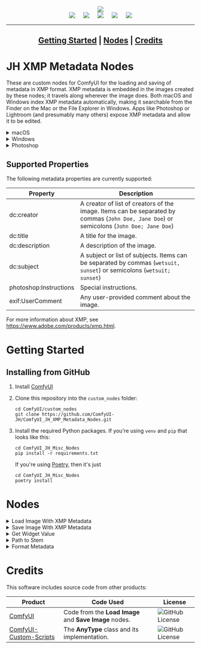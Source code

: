 <div align="center">
    <img src="https://github.com/user-attachments/assets/d37df1a3-3baf-43f0-bd67-e75df631a265" />
</div>

<div align="center">
    <img src="https://img.shields.io/github/license/ComfyUI-JH/ComfyUI_JH_XMP_Metadata_Nodes">
    &emsp;
    <img src="https://img.shields.io/github/actions/workflow/status/ComfyUI-JH/ComfyUI_JH_XMP_Metadata_Nodes/ci.yml">
    &emsp;
    <img src="https://img.shields.io/github/last-commit/ComfyUI-JH/ComfyUI_JH_XMP_Metadata_Nodes/main">
    &emsp;
    <img src="https://img.shields.io/github/issues/ComfyUI-JH/ComfyUI_JH_XMP_Metadata_Nodes">
    &emsp;
    <img src="https://img.shields.io/github/issues-pr/ComfyUI-JH/ComfyUI_JH_XMP_Metadata_Nodes">
</div>

<div align="center">

---
[**Getting Started**](#getting-started) | [**Nodes**](#nodes) | [**Credits**](#credits)
---

</div>


# JH XMP Metadata Nodes

These are custom nodes for ComfyUI for the loading and saving of metadata in XMP format. XMP metadata is embedded in the images created by these nodes; it travels along wherever the image does. Both macOS and Windows index XMP metadata automatically, making it searchable from the Finder on the Mac or the File Explorer in Windows. Apps like Photoshop or Lightroom (and presumably many others) expose XMP metadata and allow it to be edited.

<details>
    <summary>macOS</summary>
    <br />
    <div align="center">
        <img width="250" alt="image" src="https://github.com/user-attachments/assets/7d7e5c93-fe33-409e-86fa-0a565bfdd6f1" align="middle" />
        &emsp;
        <img width="450" alt="image" src="https://github.com/user-attachments/assets/9effa555-1ddd-49c9-9459-53ceccdd9fef" align="middle"/>
    </div>
    <br />
</details>

<details>
    <summary>Windows</summary>
    <br />
    <div align="center">
        <img width="250" alt="image" src="https://github.com/user-attachments/assets/46e429a8-4918-416a-98a7-cebf000b0756" align="middle" />
        &emsp;
        <img width="400" src="https://github.com/user-attachments/assets/664917ff-b87e-4a0c-8685-4e65c9299dad" align="middle" />
    </div>
    <br />
</details>

<details>
    <summary>Photoshop</summary>
    <br />
    <div align="center">
        <img width="400" alt="image" src="https://github.com/user-attachments/assets/3af31cad-9fca-4de4-97fe-f9c28cf65289" align="middle" />
    </div>
    <br />
</details>


## Supported Properties

The following metadata properties are currently supported:

| Property | Description |
| --- | --- |
| dc:creator | A creator of list of creators of the image. Items can be separated by commas (`John Doe, Jane Doe`) or semicolons (`John Doe; Jane Doe`) |
| dc:title | A title for the image. |
| dc:description | A description of the image. |
| dc:subject | A subject or list of subjects. Items can be separated by commas (`wetsuit, sunset`) or semicolons (`wetsuit; sunset`) |
| photoshop:Instructions | Special instructions. |
| exif:UserComment | Any user-provided comment about the image. |

For more information about XMP, see https://www.adobe.com/products/xmp.html.

# Getting Started

## Installing from GitHub

1. Install [ComfyUI](https://github.com/comfyanonymous/ComfyUI)

2. Clone this repository into the `custom_nodes` folder:

    ```
    cd ComfyUI/custom_nodes
    git clone https://github.com/ComfyUI-JH/ComfyUI_JH_XMP_Metadata_Nodes.git
    ```

3. Install the required Python packages. If you're using `venv` and `pip` that looks like this:

    ```
    cd ComfyUI_JH_Misc_Nodes
    pip install -r requirements.txt
    ```

    If you're using [Poetry](https://python-poetry.org/), then it's just

    ```
    cd ComfyUI_JH_Misc_Nodes
    poetry install
    ```

# Nodes

<details>
    <summary>Load Image With XMP Metadata</summary>
    <div align="center">
        <br />
        <img width="1128" alt="image" src="https://github.com/user-attachments/assets/8ce6fbf8-7d35-4041-9e22-2841fb1d1239" align="middle" />
    </div>
    <br />

Just like the built-in **Load Image** node except if XMP metadata is embedded in the image it will be parsed and made available on the node's outputs. The **xml_string** output carries the entire XML data structure including metadata which is not specifically supported by this package.

</details>

<details>
    <summary>Save Image With XMP Metadata</summary>
    <div align="center">
        <br />
        <img width="559" alt="image" src="https://github.com/user-attachments/assets/09934810-bdda-4333-9fcd-340f415222c3" align="middle" />
    </div>
    <br />

Saves any images piped into it with embedded XMP metadata. All inputs (except **images**) are optional. Can save in a variety of file formats: JPEG, PNG (with and without embedding the ComfyUI workflow), WebP (lossy and lossless).

</details>

<details>
    <summary>Get Widget Value</summary>
    <div align="center">
        <br />
        <img width="1035" alt="image" src="https://github.com/user-attachments/assets/f77b5747-3270-4007-b569-f77c81e01311" align="middle" />
    </div>
    <br />

Can be used to get the **string**, **int** or **float** value of any widget on any node. Simply pipe the node into this node's input and type in the name of the widget you want the value of.

</details>

<details>
    <summary>Path to Stem</summary>
    <div align="center">
        <br />
        <img width="1281" alt="image" src="https://github.com/user-attachments/assets/9541de76-2b1b-41af-820c-ab535404fd63" align="middle" />
    </div>
    <br />

Given a path string (absolute or relative), this node returns the "stem," meaning the filename alone minus any extension.

</details>

<details>
    <summary>Format Metadata</summary>
    <div align="center">
        <br />
        <img width="633" alt="image" src="https://github.com/user-attachments/assets/5be86083-6c3d-48f6-a0b5-60d45202af3c" />
    </div>
    <br />

This utility node takes common workflow inputs (prompt, model_name, seed, etc.) and allows you to construct a string that can subsequently be piped into a **Save Image With XMP Metadata** node input to embed metadata however you choose.

</details>

# Credits

This software includes source code from other products:

| Product | Code Used | License |
| --- | --- | --- |
| [ComfyUI](https://github.com/comfyanonymous/ComfyUI) | Code from the **Load Image** and **Save Image** nodes. | ![GitHub License](https://img.shields.io/github/license/comfyanonymous/ComfyUI) |
| [ComfyUI-Custom-Scripts](https://github.com/pythongosssss/ComfyUI-Custom-Scripts) | The **AnyType** class and its implementation. | ![GitHub License](https://img.shields.io/github/license/pythongosssss/ComfyUI-Custom-Scripts) |
